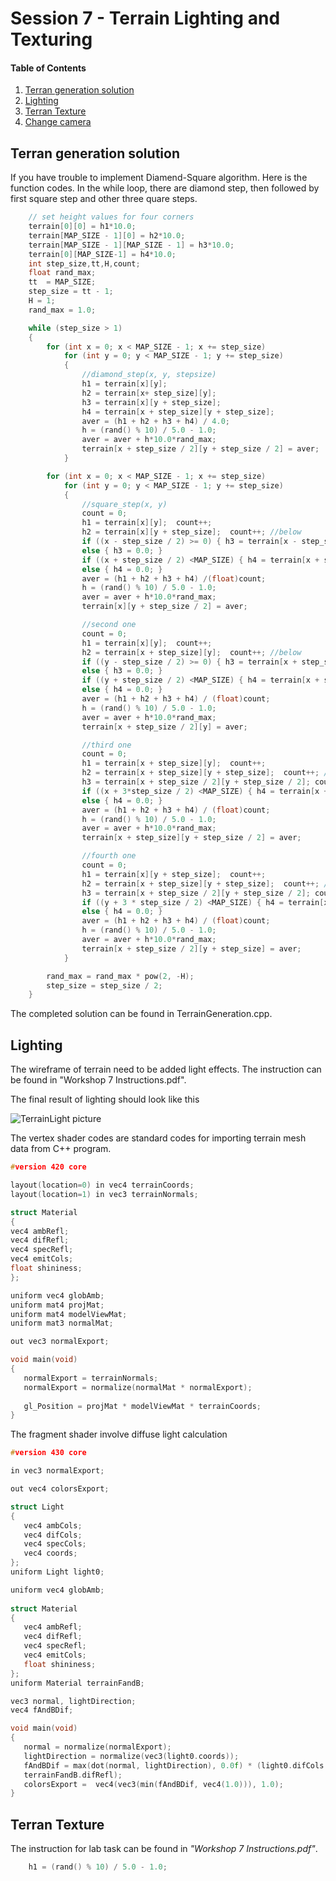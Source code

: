 # Session 7 - Terrain Lighting and Texturing 

#### Table of Contents
1. [Terran generation solution](https://github.coventry.ac.uk/ac7020/322COM_TeachingMaterial/blob/master/Session%207#Terran-generation-solution)
2. [Lighting](https://github.coventry.ac.uk/ac7020/322COM_TeachingMaterial/blob/master/Session%207#Lighting)
3. [Terran Texture](https://github.coventry.ac.uk/ac7020/322COM_TeachingMaterial/blob/master/Session%207#Terran-Texture)
4. [Change camera](https://github.coventry.ac.uk/ac7020/322COM_TeachingMaterial/blob/master/Session%207#Change-camera)

## Terran generation solution

If you have trouble to implement Diamend-Square algorithm. Here is the function codes. 
In the while loop, there are diamond step, then followed by first square step and other three quare steps.


```C++
    // set height values for four corners 
	terrain[0][0] = h1*10.0;
	terrain[MAP_SIZE - 1][0] = h2*10.0;
	terrain[MAP_SIZE - 1][MAP_SIZE - 1] = h3*10.0;
	terrain[0][MAP_SIZE-1] = h4*10.0;
	int step_size,tt,H,count;
	float rand_max;
	tt  = MAP_SIZE;
	step_size = tt - 1;
	H = 1;
	rand_max = 1.0;

	while (step_size > 1)
	{
		for (int x = 0; x < MAP_SIZE - 1; x += step_size)
			for (int y = 0; y < MAP_SIZE - 1; y += step_size)
			{
				//diamond_step(x, y, stepsize)
				h1 = terrain[x][y];
				h2 = terrain[x+ step_size][y];
				h3 = terrain[x][y + step_size];
				h4 = terrain[x + step_size][y + step_size];
				aver = (h1 + h2 + h3 + h4) / 4.0;
				h = (rand() % 10) / 5.0 - 1.0;
				aver = aver + h*10.0*rand_max;
				terrain[x + step_size / 2][y + step_size / 2] = aver;
			}

		for (int x = 0; x < MAP_SIZE - 1; x += step_size)
			for (int y = 0; y < MAP_SIZE - 1; y += step_size)
			{
				//square_step(x, y)
				count = 0;
				h1 = terrain[x][y];  count++;
				h2 = terrain[x][y + step_size];  count++; //below
				if ((x - step_size / 2) >= 0) { h3 = terrain[x - step_size / 2][y + step_size / 2]; count++; }
				else { h3 = 0.0; }
				if ((x + step_size / 2) <MAP_SIZE) { h4 = terrain[x + step_size / 2][y + step_size / 2]; count++; }
				else { h4 = 0.0; }
				aver = (h1 + h2 + h3 + h4) /(float)count;
				h = (rand() % 10) / 5.0 - 1.0;
				aver = aver + h*10.0*rand_max;
				terrain[x][y + step_size / 2] = aver;

				//second one
				count = 0;
				h1 = terrain[x][y];  count++;
				h2 = terrain[x + step_size][y];  count++; //below
				if ((y - step_size / 2) >= 0) { h3 = terrain[x + step_size / 2][y - step_size / 2]; count++; }
				else { h3 = 0.0; }
				if ((y + step_size / 2) <MAP_SIZE) { h4 = terrain[x + step_size / 2][y + step_size / 2]; count++; }
				else { h4 = 0.0; }
				aver = (h1 + h2 + h3 + h4) / (float)count;
				h = (rand() % 10) / 5.0 - 1.0;
				aver = aver + h*10.0*rand_max;
				terrain[x + step_size / 2][y] = aver;

				//third one
				count = 0;
				h1 = terrain[x + step_size][y];  count++;
				h2 = terrain[x + step_size][y + step_size];  count++; //below
				h3 = terrain[x + step_size / 2][y + step_size / 2]; count++; 
				if ((x + 3*step_size / 2) <MAP_SIZE) { h4 = terrain[x + 3 * step_size / 2][y + step_size / 2]; count++; }
				else { h4 = 0.0; }
				aver = (h1 + h2 + h3 + h4) / (float)count;
				h = (rand() % 10) / 5.0 - 1.0;
				aver = aver + h*10.0*rand_max;
				terrain[x + step_size][y + step_size / 2] = aver;

				//fourth one
				count = 0;
				h1 = terrain[x][y + step_size];  count++;
				h2 = terrain[x + step_size][y + step_size];  count++; //below
				h3 = terrain[x + step_size / 2][y + step_size / 2]; count++;
				if ((y + 3 * step_size / 2) <MAP_SIZE) { h4 = terrain[x + step_size / 2][y + 3 * step_size / 2]; count++; }
				else { h4 = 0.0; }
				aver = (h1 + h2 + h3 + h4) / (float)count;
				h = (rand() % 10) / 5.0 - 1.0;
				aver = aver + h*10.0*rand_max;
				terrain[x + step_size / 2][y + step_size] = aver;
			}

		rand_max = rand_max * pow(2, -H);
		step_size = step_size / 2;
	}
```

The completed solution can be found in TerrainGeneration.cpp.

## Lighting

The wireframe of terrain need to be added light effects. The instruction can be found in "Workshop 7 Instructions.pdf". 

The final result of lighting should look like this

![TerrainLight picture](https://github.coventry.ac.uk/ac7020/322COM_TeachingMaterial/blob/master/Session%207/Readme%20Pictures/TerrainLight.JPG)

The vertex shader codes are standard codes for importing terrain mesh data from C++ program.

```C++
#version 420 core

layout(location=0) in vec4 terrainCoords;
layout(location=1) in vec3 terrainNormals;

struct Material
{
vec4 ambRefl;
vec4 difRefl;
vec4 specRefl;
vec4 emitCols;
float shininess;
};

uniform vec4 globAmb;
uniform mat4 projMat;
uniform mat4 modelViewMat;
uniform mat3 normalMat;

out vec3 normalExport;

void main(void)
{
   normalExport = terrainNormals;
   normalExport = normalize(normalMat * normalExport);
   
   gl_Position = projMat * modelViewMat * terrainCoords;
}
```

The fragment shader involve diffuse light calculation

```C++
#version 430 core

in vec3 normalExport;

out vec4 colorsExport;

struct Light
{
   vec4 ambCols;
   vec4 difCols;
   vec4 specCols;
   vec4 coords;
};
uniform Light light0;

uniform vec4 globAmb;
  
struct Material
{
   vec4 ambRefl;
   vec4 difRefl;
   vec4 specRefl;
   vec4 emitCols;
   float shininess;
};
uniform Material terrainFandB;

vec3 normal, lightDirection;
vec4 fAndBDif;

void main(void)
{
   normal = normalize(normalExport);
   lightDirection = normalize(vec3(light0.coords));
   fAndBDif = max(dot(normal, lightDirection), 0.0f) * (light0.difCols *
   terrainFandB.difRefl); 
   colorsExport =  vec4(vec3(min(fAndBDif, vec4(1.0))), 1.0);  
}
```
 
## Terran Texture

The instruction for lab task can be found in _"Workshop 7 Instructions.pdf"_.

```C++
	h1 = (rand() % 10) / 5.0 - 1.0;
```








